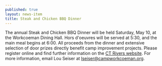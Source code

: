 ```yaml
---
published: true
layout: news-item
title: Steak and Chicken BBQ Dinner
---
```


The annual Steak and Chicken BBQ Dinner will be held Saturday, May 10, at the
Workcoeman Dining Hall. Hors d'oeuvres will be served at 5:30, and the main
meal begins at 6:00. All proceeds from the dinner and extensive selection of
door prizes directly benefit camp improvement projects. Please register online
and find further information on the
[CT Rivers website](http://web.archive.org/web/20140824230431/http://www.ctrivers.org/Camping/CampWorkcoeman/Events/CitizensofShawtownDinner).
For more information, email Lou Seiser at
[lseiser@campworkcoeman.org](mailto:lseiser@campworkcoeman.org).
